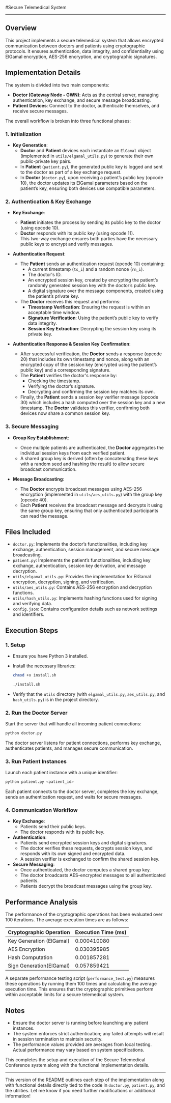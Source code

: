 #Secure Telemedical System


---

## Overview

This project implements a secure telemedical system that allows encrypted communication between doctors and patients using cryptographic protocols. It ensures authentication, data integrity, and confidentiality using ElGamal encryption, AES-256 encryption, and cryptographic signatures.

## Implementation Details

The system is divided into two main components:

- **Doctor (Gateway Node - GWN)**: Acts as the central server, managing authentication, key exchange, and secure message broadcasting.
- **Patient Devices**: Connect to the doctor, authenticate themselves, and receive secure messages.

The overall workflow is broken into three functional phases:

### 1. Initialization

- **Key Generation**:
  - **Doctor** and **Patient** devices each instantiate an `ElGamal` object (implemented in `utils/elgamal_utils.py`) to generate their own public-private key pairs.
  - In **Patient** (`patient.py`), the generated public key is logged and sent to the doctor as part of a key exchange request.
  - In **Doctor** (`doctor.py`), upon receiving a patient’s public key (opcode 10), the doctor updates its ElGamal parameters based on the patient’s key, ensuring both devices use compatible parameters.

### 2. Authentication & Key Exchange

- **Key Exchange**:

  - **Patient** initiates the process by sending its public key to the doctor (using opcode 10).
  - **Doctor** responds with its public key (using opcode 11).  
    This two-way exchange ensures both parties have the necessary public keys to encrypt and verify messages.

- **Authentication Request**:

  - The **Patient** sends an authentication request (opcode 10) containing:
    - A current timestamp (`ts_i`) and a random nonce (`rn_i`).
    - The doctor's ID.
    - An encrypted session key, created by encrypting the patient’s randomly generated session key with the doctor’s public key.
    - A digital signature over the message components, created using the patient’s private key.
  - The **Doctor** receives this request and performs:
    - **Timestamp Verification**: Ensuring the request is within an acceptable time window.
    - **Signature Verification**: Using the patient’s public key to verify data integrity.
    - **Session Key Extraction**: Decrypting the session key using its private key.

- **Authentication Response & Session Key Confirmation**:
  - After successful verification, the **Doctor** sends a response (opcode 20) that includes its own timestamp and nonce, along with an encrypted copy of the session key (encrypted using the patient’s public key) and a corresponding signature.
  - The **Patient** verifies the doctor's response by:
    - Checking the timestamp.
    - Verifying the doctor’s signature.
    - Decrypting and confirming the session key matches its own.
  - Finally, the **Patient** sends a session key verifier message (opcode 30) which includes a hash computed over the session key and a new timestamp. The **Doctor** validates this verifier, confirming both devices now share a common session key.

### 3. Secure Messaging

- **Group Key Establishment**:

  - Once multiple patients are authenticated, the **Doctor** aggregates the individual session keys from each verified patient.
  - A shared group key is derived (often by concatenating these keys with a random seed and hashing the result) to allow secure broadcast communication.

- **Message Broadcasting**:
  - The **Doctor** encrypts broadcast messages using AES-256 encryption (implemented in `utils/aes_utils.py`) with the group key (opcode 40).
  - Each **Patient** receives the broadcast message and decrypts it using the same group key, ensuring that only authenticated participants can read the message.

## Files Included

- `doctor.py`: Implements the doctor’s functionalities, including key exchange, authentication, session management, and secure message broadcasting.
- `patient.py`: Implements the patient’s functionalities, including key exchange, authentication, session key derivation, and message decryption.
- `utils/elgamal_utils.py`: Provides the implementation for ElGamal encryption, decryption, signing, and verification.
- `utils/aes_utils.py`: Contains AES-256 encryption and decryption functions.
- `utils/hash_utils.py`: Implements hashing functions used for signing and verifying data.
- `config.json`: Contains configuration details such as network settings and identifiers.

## Execution Steps

### 1. Setup

- Ensure you have Python 3 installed.
- Install the necessary libraries:

  ```bash
  chmod +x install.sh
  ```

  ```bash
  ./install.sh
  ```

- Verify that the `utils` directory (with `elgamal_utils.py`, `aes_utils.py`, and `hash_utils.py`) is in the project directory.

### 2. Run the Doctor Server

Start the server that will handle all incoming patient connections:

```bash
python doctor.py
```

The doctor server listens for patient connections, performs key exchange, authenticates patients, and manages secure communication.

### 3. Run Patient Instances

Launch each patient instance with a unique identifier:

```bash
python patient.py <patient_id>
```

Each patient connects to the doctor server, completes the key exchange, sends an authentication request, and waits for secure messages.

### 4. Communication Workflow

- **Key Exchange**:
  - Patients send their public keys.
  - The doctor responds with its public key.
- **Authentication**:
  - Patients send encrypted session keys and digital signatures.
  - The doctor verifies these requests, decrypts session keys, and responds with its own signed and encrypted data.
  - A session verifier is exchanged to confirm the shared session key.
- **Secure Messaging**:
  - Once authenticated, the doctor computes a shared group key.
  - The doctor broadcasts AES-encrypted messages to all authenticated patients.
  - Patients decrypt the broadcast messages using the group key.

## Performance Analysis

The performance of the cryptographic operations has been evaluated over 100 iterations. The average execution times are as follows:

| Cryptographic Operation  | Execution Time (ms) |
| ------------------------ | ------------------- |
| Key Generation (ElGamal) | 0.000410080         |
| AES Encryption           | 0.030395985         |
| Hash Computation         | 0.001857281         |
| Sign Generation(ElGamal) | 0.057859421         |

A separate performance testing script (`performance_test.py`) measures these operations by running them 100 times and calculating the average execution time. This ensures that the cryptographic primitives perform within acceptable limits for a secure telemedical system.

## Notes

- Ensure the doctor server is running before launching any patient instances.
- The system enforces strict authentication; any failed attempts will result in session termination to maintain security.
- The performance values provided are averages from local testing. Actual performance may vary based on system specifications.

This completes the setup and execution of the Secure Telemedical Conference system along with the functional implementation details.

---

This version of the README outlines each step of the implementation along with functional details directly tied to the code in `doctor.py`, `patient.py`, and the utilities. Let me know if you need further modifications or additional information!
